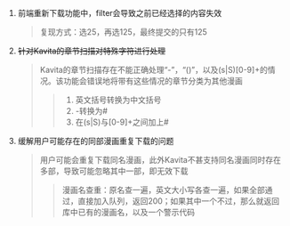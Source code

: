 1. 前端重新下载功能中，filter会导致之前已经选择的内容失效 
    >复现方式：选25，再选125，最终提交的只有125
2. ~~针对Kavita的章节扫描对特殊字符进行处理~~
    >Kavita的章节扫描存在不能正确处理“-”，“()”，以及(s|S)[0-9]+的情况。该功能会错误地将带有这些情况的章节分类为其他漫画
    >>1. 英文括号转换为中文括号
    >>2. -转换为#
    >>3. 在(s|S)与[0-9]+之间加上#
3. 缓解用户可能存在的同部漫画重复下载的问题
    >用户可能会重复下载同名漫画，此外Kavita不甚支持同名漫画同时存在多部，导致可能忽略其中一部，即无效下载
    >>漫画名查重：原名查一遍，英文大小写各查一遍，如果全部通过，直接加入队列，返回200；如果其中一个不过，那么就返回库中已有的漫画名，以及一个警示代码